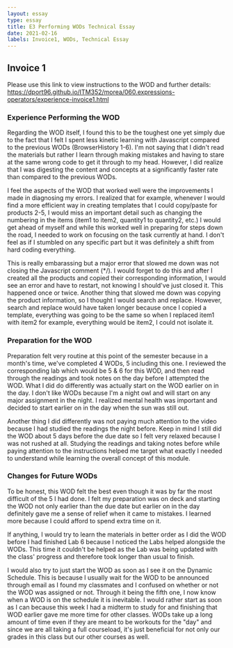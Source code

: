 ```yaml
---
layout: essay
type: essay
title: E3 Performing WODs Technical Essay
date: 2021-02-16
labels: Invoice1, WODs, Technical Essay
---
```


## Invoice 1
Please use this link to view instructions to the WOD and further details:
https://dport96.github.io/ITM352/morea/060.expressions-operators/experience-invoice1.html

### Experience Performing the WOD
Regarding the WOD itself, I found this to be the toughest one yet simply due to the fact that I felt I spent less kinetic learning with Javascript compared to the previous WODs (BrowserHistory 1-6). I'm not saying that I didn't read the materials but rather I learn through making mistakes and having to stare at the same wrong code to get it through to my head. However, I did realize that I was digesting the content and concepts at a significantly faster rate than compared to the previous WODs. 

I feel the aspects of the WOD that worked well were the improvements I made in diagnosing my errors. I realized that for example, whenever I would find a more efficient way in creating templates that I could copy/paste for products 2-5, I would miss an important detail such as changing the numbering in the items (item1 to item2, quantity1 to quantity2, etc.) I would get ahead of myself and while this worked well in preparing for steps down the road, I needed to work on focusing on the task currently at hand. I don't feel as if I stumbled on any specific part but it was definitely a shift from hard coding everything. 

This is really embarassing but a major error that slowed me down was not closing the Javascript comment (*/). I would forget to do this and after I created all the products and copied their corresponding information, I would see an error and have to restart, not knowing I should've just closed it. This happened once or twice. Another thing that slowed me down was copying the product information, so I thought I would search and replace. However, search and replace would have taken longer because once I copied a template, everything was going to be the same so when I replaced item1 with item2 for example, everything would be item2, I could not isolate it. 

### Preparation for the WOD
Preparation felt very routine at this point of the semester because in a month's time, we've completed 4 WODs, 5 including this one. I reviewed the corresponding lab which would be 5 & 6 for this WOD, and then read through the readings and took notes on the day before I attempted the WOD. What I did do differently was actually start on the WOD earlier on in the day. I don't like WODs because I'm a night owl and will start on any major assignment in the night. I realized mental health was important and decided to start earlier on in the day when the sun was still out.  

Another thing I did differently was not paying much attention to the video because I had studied the readings the night before. Keep in mind I still did the WOD about 5 days before the due date so I felt very relaxed because I was not rushed at all. Studying the readings and taking notes before while paying attention to the instructions helped me target what exactly I needed to understand while learning the overall concept of this module. 

### Changes for Future WODs
To be honest, this WOD felt the best even though it was by far the most difficult of the 5 I had done. I felt my preparation was on deck and starting the WOD not only earlier than the due date but earlier on in the day definitely gave me a sense of relief when it came to mistakes. I learned more because I could afford to spend extra time on it. 

If anything, I would try to learn the materials in better order as I did the WOD before I had finished Lab 6 because I noticed the Labs helped alongside the WODs. This time it couldn't be helped as the Lab was being updated with the class' progress and therefore took longer than usual to finish. 

I would also try to just start the WOD as soon as I see it on the Dynamic Schedule. This is because I usually wait for the WOD to be announced through email as I found my classmates and I confused on whether or not the WOD was assigned or not. Through it being the fifth one, I now know when a WOD is on the schedule it is inevitable. I would rather start as soon as I can because this week I had a midterm to study for and finishing that WOD earlier gave me more time for other classes. WODs take up a long amount of time even if they are meant to be workouts for the "day" and since we are all taking a full courseload, it's just beneficial for not only our grades in this class but our other courses as well. 
